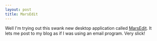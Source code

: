 ```yaml
--- 
layout: post
title: MarsEdit
---
```

Well I'm trying out this swank new desktop application called <a href="http://ranchero.com/marsedit/">MarsEdit</a>. It lets me post to my blog as if I was using an email program. Very slick!
